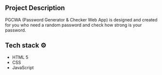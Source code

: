 ## Project Description
PGCWA (Password Generator & Checker Web App) is designed and created for you who need a random password and check how strong is your password.

## Tech stack ⚙
<ul>
    <li>HTML 5</li>
    <li>CSS</li>
    <li>JavaScript</li>
</ul>